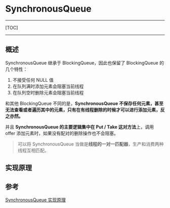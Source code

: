 # SynchronousQueue

---

[TOC]

---



## 概述

SynchronousQueue 继承于 BlockingQueue，因此也保留了 BlockingQueue 的几个特性：

1. 不接受任何 NULL 值
2. 在队列满时添加元素会阻塞当前线程
3. 在队列空时删除元素会阻塞当前线程

和其他 BlockingQueue 不同的是，**SynchronousQueue 不保存任何元素，甚至无法查看或者遍历其中的元素，只有在有线程删除的时候才可以进行添加元素，反之亦然。**

并且 **SynchronousQueue 的主要逻辑集中在 Put / Take 这对方法**上，调用 offer 添加元素时，如果没有配对的删除操作也不会阻塞。



> 可以将 SynchronousQueue 当做是**线程的一对一匹配器**，生产和消费两种线程互相匹配。





## 实现原理





## 参考

[SynchronousQueue 实现原理](https://zhuanlan.zhihu.com/p/29227508)